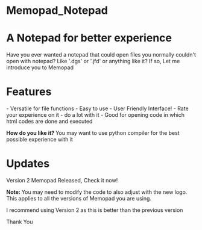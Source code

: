 # Memopad_Notepad
# A Notepad for better experience
<p> Have you ever wanted a notepad that could open files you normally couldn't open with notepad? Like '.dgs' or '.jfd' or anything like it? If so, Let me introduce you to Memopad</p>
<h1> Features </h1>
- Versatile for file functions
- Easy to use
- User Friendly Interface!
- Rate your experience on it
- do a lot with it
- Good for opening code in which html codes are done and executed


<p> <b> How do you like it? </b>  You may want to use python compiler for the best possible experience with it </p>

# Updates
<p> Version 2 Memopad Released, Check it now! </p>
<p> <b> Note: </b> You may need to modify the code to also adjust with the new logo. This applies to all the versions of Memopad you are using. </p>
<p> I recommend using Version 2 as this is better than the previous version </p>
<p> Thank You </p>
